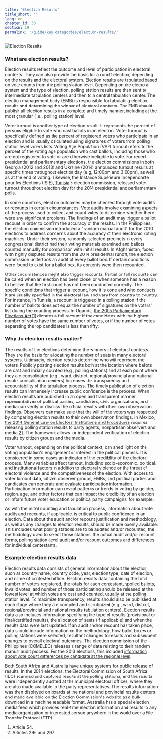 ```yaml
---
title: 'Election Results'
title_short: ''
lang: en
chapter_id: 33
section: 19
permalink: '/guide/key-categories/election-results/'
---
```


![Election Results](/images/inventory/categories/election-results-official-final.png)

### What are election results?

Election results reflect the outcome and level of participation in electoral contests. They can also provide the basis for a runoff election, depending on the results and the electoral system. Election results are tabulated based on vote counts from the polling station level. Depending on the electoral system and the type of election, polling station results are then sent to intermediate tabulation centers and then to a central tabulation center. The election management body (EMB) is responsible for tabulating election results and determining the winner of electoral contests. The EMB should publish all election results in a complete and timely manner, including at the most granular (i.e., polling station) level.

Voter turnout is another type of election result. It represents the percent of persons eligible to vote who cast ballots in an election. Voter turnout is specifically defined as the percent of registered voters who participate in an election and is usually calculated using signatures of voters from polling station level voters lists. Voting Age Population (VAP) turnout refers to the percent of the voting age population who cast ballots, including those who are not registered to vote or are otherwise ineligible to vote. For recent presidential and parliamentary elections, the election commissions in both [Georgia](http://cesko02-01.itdc.ge/en/mediisatvis-4-ge/pres-relizebi-13-ge/informacia-kenchisyris-mimdinareobis-da-amomrchevelta-aqtivobis-shesaxeb-1200-st-is-mdgomareobit.page) (2012 and 2013) and [Ukraine](http://www.cvk.gov.ua/pls/vp2014/WP063?pt00_t001f01=702&PT001F01=702) (2014) announced turnout results at specific times throughout election day (e.g, 12:00pm and 3:00pm), as well as at the end of voting. Likewise, the Instance Supérieure Indépendante pour les Élections (ISIE), [Tunisia](http://www.isie.tn/ar/communiques-ar/%D8%A7%D9%84%D8%B1%D8%A6%D8%A7%D8%B3%D9%8A%D8%A9-%D9%86%D8%B3%D8%A8%D8%A9-%D9%85%D8%B4%D8%A7%D8%B1%D9%83%D8%A9-%D8%A8%D9%84%D8%BA%D8%AA-53-7/)'s election commission, released voter turnout throughout election day for the 2014 presidential and parliamentary polls.

In some countries, election outcomes may be checked through vote audits or recounts in certain circumstances. Vote audits involve examining aspects of the process used to collect and count votes to determine whether there were any significant problems. The findings of an audit may trigger a ballot recount in order to confirm the accuracy of the results. In the Philippines, the election commission introduced a "random manual audit" for the 2010 elections to address concerns about the accuracy of their electronic voting machines. Under their system, randomly-selected precincts in every congressional district had their voting materials examined and ballots counted manually for comparison with initial results. In Afghanistan, faced with highly disputed results from the 2014 presidential runoff, the election commission undertook an audit of every ballot box. If certain conditions were found to exist for a ballot box, its contents were then recounted.

Other circumstances might also trigger recounts. Partial or full recounts can be called when an election has been close, or when someone has a reason to believe that the first count has not been conducted correctly. The specific conditions that trigger a recount, how it is done and who conducts it are usually specified in the electoral law and vary from country to country. For instance, in Tunisia, a recount is triggered in a polling station if the number of ballots does not equal the number of signatures on the voters' list during the counting process. In Uganda, [the 2005 Parliamentary Elections Act](http://aceproject.org/ero-en/regions/africa/UG/uganda-parliamentary-elections-act-2005/)[\[1\]](#footnote-1) dictates a full recount if the candidates with the highest number of votes have the same number of votes, or if the number of votes separating the top candidates is less than fifty.

### Why do election results matter?

The results of the elections determine the winners of electoral contests. They are the basis for allocating the number of seats in many electoral systems. Ultimately, election results determine who will represent the voters. Publicly posting election results both at the location where ballots are cast and initially counted (e.g., polling stations) and at each point where they are consolidated (e.g., ward, district, regional/provincial and national results consolidation centers) increases the transparency and accountability of the tabulation process. The timely publication of election results can immensely increase public confidence in the process. When election results are published in an open and transparent manner, representatives of political parties, candidates, civic organizations, and media can verify or dismiss the official results with their own observation findings. Observers can make sure that the will of the voters was respected by comparing election results to their own observation findings. In Mexico, [the 2014 General Law on Electoral Institutions and Procedures](http://portales.te.gob.mx/ccje/sites/default/files/GENERAL%20LAW%20ON%20ELECTORAL%20INSTITUTIONS%20AND%20PROCEDURES.pdf) requires releasing polling station results to party agents, nonpartisan observers and media[\[2\]](#footnote-2). The framework allows for independent verification of election results by citizen groups and the media.

Voter turnout, depending on the political context, can shed light on the voting population's engagement or interest in the political process. It is considered in some cases an indicator of the credibility of the electoral process. Many variables affect turnout, including socio-economic, political, and institutional factors in addition to electoral violence or the threat of electoral violence and the competitiveness of the election. With access to voter turnout data, citizen observer groups, EMBs, and political parties and candidates can generate and evaluate participation information. Participation information can reveal patterns or trends in voting by gender, region, age, and other factors that can impact the credibility of an election or inform future voter education or political party campaigns, for example.

As with the initial counting and tabulation process, information about vote audits and recounts, if applicable, is critical to public confidence in an election. Data about the audit and/or recount justification and methodology, as well as any changes to election results, should be made openly available. This includes what polling stations are to be audited and/or recounted, the methodology used to select those stations, the actual audit and/or recount forms, polling station-level audit and/or recount outcomes and differences for individual contestants.

### Example election results data

Election results data consists of general information about the election, such as country name, country code, year, election type, date of election, and name of contested office. Election results data containing the total number of voters registered, the totals for each contestant, spoiled ballots, invalid votes, and number of those participating should be released at the lowest level at which votes are cast and counted, usually at the polling station level. To maximize transparency, results should also be published at each stage where they are compiled and scrutinized (e.g., ward, district, regional/provincial and national results tabulation centers). Election results data also includes information specifying the type of results (provisional or final/certified results), the allocation of seats (if applicable) and when the results data were last updated. If an audit and/or recount has taken place, data should include information on the methodology, how ballot boxes or polling stations were selected, resultant changes to results and subsequent changes to overall electoral outcomes. The election commission of the Philippines (COMELEC) releases a range of data relating to their random manual audit process. For the 2013 elections, this included [information about vote count differences by candidate at the regional level](http://www.comelec.gov.ph/?r=Archives/RegularElections/2013NLE/RandomManualAudit/RandomManualAuditReport2013/RMAVarianceSummReport).

Both South Africa and Australia have unique systems for public release of results. In the 2014 elections, the Electoral Commission of South Africa (IEC) scanned and captured results at the polling stations, and the results were independently audited at the municipal electoral offices, where they are also made available to the party representatives. The results information was then displayed on boards at the national and provincial results centers and made available on the Election Commission's website as a bulk download in a machine readable format. Australia has a special election media feed which provides real-time election information and results to any media organization or interested person anywhere in the world over a File Transfer Protocol (FTP).

1.  [](#reference-1)Article 54.
2.  [](#reference-2)Articles 296 and 297.
